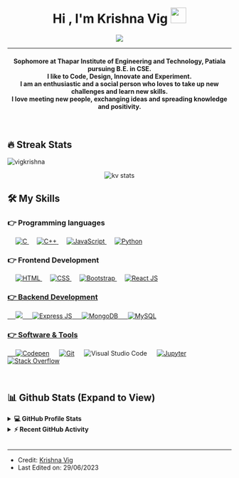 
<h1 align="center">Hi , I'm Krishna Vig <img src="https://media.giphy.com/media/hvRJCLFzcasrR4ia7z/giphy.gif" width="35"></h1>
<p align="center">
  <a href="https://github.com/DenverCoder1/readme-typing-svg"><img src="https://readme-typing-svg.herokuapp.com?lines=Computer+Science+Student;Full+Stack+Web+Developer;Always%20learning%20new%20things&center=true&width=500&height=50"></a>
</p>
<hr/>
<h4 align="center">Sophomore at Thapar Institute of Engineering and Technology, Patiala pursuing B.E. in CSE. <br>
  I like to Code, Design, Innovate and Experiment. <br>I am an enthusiastic and a social person who loves to take up new challenges and learn new skills. <br>I love meeting new people, exchanging ideas and spreading knowledge and positivity.</h4>
<br>


## 🔥 Streak Stats
<p align="left"> <img src="https://komarev.com/ghpvc/?username=vigkrishna&label=Profile%20views&color=0e75b6&style=flat" alt="vigkrishna" /> </p>
<p align="center"><img src="https://github-readme-streak-stats.herokuapp.com?user=vigkrishna&theme=halloween&border_radius=10" alt="kv stats"  /></p>


## 🛠️ My Skills

### 👉 Programming languages

<p align="left"> 
  &emsp; 
  <a href="https://www.cprogramming.com/" target="_blank"> 
    <img alt="C" src="https://img.shields.io/badge/C%20-%232370ED.svg?logo=c&logoColor=white">
  </a> 
  &emsp;
  <a href="https://www.w3schools.com/cpp/" target="_blank"> 
    <img alt="C++" src="https://img.shields.io/badge/C++%20-%2300599C.svg?logo=c%2B%2B&logoColor=white">
  </a> 
  &emsp;
  <a href="https://developer.mozilla.org/en-US/docs/Web/JavaScript" target="_blank"> 
     <img alt="JavaScript" src="https://img.shields.io/badge/JavaScript%20-%23F7DF1E.svg?logo=javascript&logoColor=black">
   </a>
  &emsp;
 
   <a href="https://www.python.org" target="_blank">
    <img alt="Python" src="https://img.shields.io/badge/Python%20-%2314354C.svg?logo=python&logoColor=white">
  </a>
  
 
</p>

### 👉 Frontend Development
<p align="left"> 
  &emsp; 
  <a href="https://www.w3.org/html/" target="_blank"> 
   <img alt="HTML" src="https://img.shields.io/badge/HTML5%20-%23E34F26.svg?logo=html5&logoColor=white">
  </a>   
  &emsp;
  <a href="https://www.w3schools.com/css/" target="_blank">
    <img alt="CSS" src="https://img.shields.io/badge/CSS%20-%231572B6.svg?logo=css3&logoColor=white">
  </a> 
   &emsp;
  <a href="https://getbootstrap.com" target="_blank"> 
    <img alt="Bootstrap" src="https://img.shields.io/badge/Bootstrap-%23563D7C.svg?style=flat&logo=bootstrap&logoColor=white"/>
  </a>
    &emsp;
    <a href="https://react.dev/" target="_blank"> 
    <img alt="React JS" src="https://img.shields.io/badge/React-20232A?style=for-the-badge&logo=react&logoColor=61DAFB"/>
    
  
     
</p>
  
### 👉 Backend Development
 
  <p align="left">
    &emsp;
    <img src="https://img.shields.io/badge/Node.js-43853D?style=for-the-badge&logo=node.js&logoColor=white"/>
     &emsp;
  <img src="https://img.shields.io/badge/Express.js-404D59?style=for-the-badge" alt="Express JS"/>
     &emsp;
  <img src="https://img.shields.io/badge/MongoDB-4EA94B?style=for-the-badge&logo=mongodb&logoColor=white" alt="MongoDB"/>
     &emsp;
  <img src="https://img.shields.io/badge/MySQL-4479A1?style=for-the-badge&logo=mysql&logoColor=white" alt="MySQL"/>
</p>


  
 ### 👉 Software & Tools
 
<p>
 
  &emsp;
    <a href="#"><img alt="Codepen" src="https://img.shields.io/badge/Codepen-000000.svg?logo=codepen&logoColor=white"></a>
  &emsp;
    <a href="#"><img alt="Git" src="https://img.shields.io/badge/Git%20-%23F05033.svg?logo=git&logoColor=white"></a>
  &emsp;
  <img alt="Visual Studio Code" src="https://img.shields.io/badge/Visual%20Studio%20Code-0078d7.svg?logo=visual-studio-code&logoColor=white"></a>
  &emsp;
    <a href="#"><img alt="Jupyter" src="https://img.shields.io/badge/Jupyter%20-%23F37626.svg?logo=Jupyter&logoColor=white"></a>
  &emsp;
    <a href="#"><img alt="Stack Overflow" src="https://img.shields.io/badge/-Stack%20Overflow-FE7A16?logo=stack-overflow&logoColor=white"></a>
  &emsp;
</p>

<br/>

## 📊 Github Stats (Expand to View) 


<details> 
  <summary><b>💻 GitHub Profile Stats</b></summary>
  <br/>
  <p align="center">
    <a href="https://github.com/anuraghazra/github-readme-stats"><img alt="Krishna's Github Stats" src="https://github-readme-stats.vercel.app/api?username=vigkrishna&show_icons=true&count_private=true&theme=algolia" height="192px"/></a>
<br/>
  &nbsp;
	  <img src="https://github-readme-stats.vercel.app/api/top-langs?username=vigkrishna&show_icons=true&locale=en&layout=compact&theme=algolia" alt="vigkrishna" height="192px"/>
  <br/>
  <b>Note:</b> Top languages is only a metric of the languages my public code consists of and doesn't reflect experience or skill level.
  </p>
</details>


<details>
  <summary><b>⚡ Recent GitHub Activity</b></summary>
  <br/>
   <a href="https://github.com/vigkrishna"><img alt="Krishna's Activity Graph" src="https://activity-graph.herokuapp.com/graph?username=vigkrishna&custom_title=Candida%20Noronha's%20Contribution%20Graph&theme=react-dark" /></a>
  <br/>

</details>

<br/>



<hr/>

* Credit: [Krishna Vig](https://github.com/vigkrishna)
* Last Edited on: 29/06/2023








